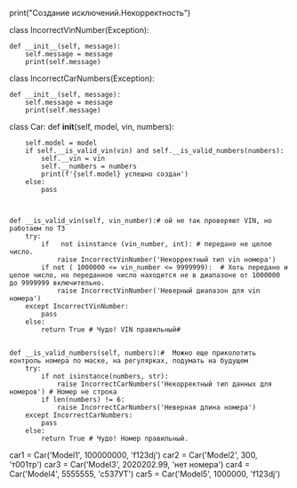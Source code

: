 print("Создание исключений.Некорректность")

class IncorrectVinNumber(Exception):

    def __init__(self, message):
        self.message = message
        print(self.message)


class IncorrectCarNumbers(Exception):

    def __init__(self, message):
        self.message = message
        print(self.message)



class Car:
    def __init__(self, model, vin, numbers):

        self.model = model
        if self.__is_valid_vin(vin) and self.__is_valid_numbers(numbers):
            self.__vin = vin
            self.__numbers = numbers
            print(f'{self.model} успешно создан')
        else:
            pass



    def __is_valid_vin(self, vin_number):# ой не так проверяют VIN, но работаем по ТЗ
        try:
            if   not isinstance (vin_number, int): # передано не целое число.
                raise IncorrectVinNumber('Некорректный тип vin номерa')
            if not ( 1000000 <= vin_number <= 9999999):  # Хоть передано и целое число, но переданное число находится не в диапазоне от 1000000 до 9999999 включительно.
                raise IncorrectVinNumber('Неверный диапазон для vin номера')
        except IncorrectVinNumber:
            pass
        else:
            return True # Чудо! VIN правильный#


    def __is_valid_numbers(self, numbers):#  Можно еще приколотить контроль номера по маске, на регулярках, подумать на будущем
        try:
            if not isinstance(numbers, str):
                raise IncorrectCarNumbers('Некорректный тип данных для номеров') # Номер не строка
            if len(numbers) != 6:
                raise IncorrectCarNumbers('Неверная длина номера')
        except IncorrectCarNumbers:
            pass
        else:
            return True # Чудо! Номер правильный.


car1 = Car('Model1', 100000000, 'f123dj')
car2 = Car('Model2', 300, 'т001тр')
car3 = Car('Model3', 2020202.99, 'нет номера')
car4 = Car('Model4', 5555555, 'c537УT')
car5 = Car('Model5', 1000000, 'f123dj')

